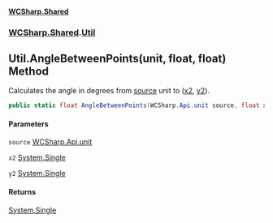 #### [WCSharp.Shared](README.md 'README')
### [WCSharp.Shared](WCSharp.Shared.md 'WCSharp.Shared').[Util](WCSharp.Shared.Util.md 'WCSharp.Shared.Util')

## Util.AngleBetweenPoints(unit, float, float) Method

Calculates the angle in degrees from [source](WCSharp.Shared.Util.AngleBetweenPoints(WCSharp.Api.unit,float,float).md#WCSharp.Shared.Util.AngleBetweenPoints(WCSharp.Api.unit,float,float).source 'WCSharp.Shared.Util.AngleBetweenPoints(WCSharp.Api.unit, float, float).source') unit to ([x2](WCSharp.Shared.Util.AngleBetweenPoints(WCSharp.Api.unit,float,float).md#WCSharp.Shared.Util.AngleBetweenPoints(WCSharp.Api.unit,float,float).x2 'WCSharp.Shared.Util.AngleBetweenPoints(WCSharp.Api.unit, float, float).x2'), [y2](WCSharp.Shared.Util.AngleBetweenPoints(WCSharp.Api.unit,float,float).md#WCSharp.Shared.Util.AngleBetweenPoints(WCSharp.Api.unit,float,float).y2 'WCSharp.Shared.Util.AngleBetweenPoints(WCSharp.Api.unit, float, float).y2')).

```csharp
public static float AngleBetweenPoints(WCSharp.Api.unit source, float x2, float y2);
```
#### Parameters

<a name='WCSharp.Shared.Util.AngleBetweenPoints(WCSharp.Api.unit,float,float).source'></a>

`source` [WCSharp.Api.unit](https://docs.microsoft.com/en-us/dotnet/api/WCSharp.Api.unit 'WCSharp.Api.unit')

<a name='WCSharp.Shared.Util.AngleBetweenPoints(WCSharp.Api.unit,float,float).x2'></a>

`x2` [System.Single](https://docs.microsoft.com/en-us/dotnet/api/System.Single 'System.Single')

<a name='WCSharp.Shared.Util.AngleBetweenPoints(WCSharp.Api.unit,float,float).y2'></a>

`y2` [System.Single](https://docs.microsoft.com/en-us/dotnet/api/System.Single 'System.Single')

#### Returns
[System.Single](https://docs.microsoft.com/en-us/dotnet/api/System.Single 'System.Single')